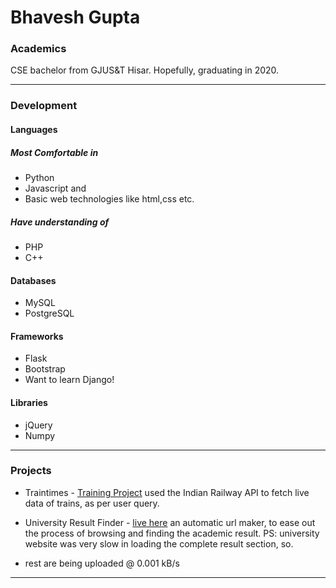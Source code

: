 # Bhavesh Gupta

### Academics
CSE bachelor from GJUS&T Hisar. Hopefully, graduating in 2020.

-----

### Development
#### Languages
##### Most Comfortable in
- Python
- Javascript and 
- Basic web technologies like html,css etc.

##### Have understanding of
- PHP
- C++

#### Databases
- MySQL
- PostgreSQL

#### Frameworks
- Flask
- Bootstrap
- Want to learn Django!

#### Libraries
- jQuery
- Numpy

-----


### Projects
- Traintimes - [Training Project](https://github.com/bhavesh-g/Training_Project)
used the Indian Railway API to fetch live data of trains, as per user query.

- University Result Finder - [live here](http://bhaveshgupta.me/gjust/gjuupdate.html)
an automatic url maker, to ease out the process of browsing and finding the academic result. PS: university website was very slow in loading the complete result section, so.

- rest are being uploaded @ 0.001 kB/s

-----
